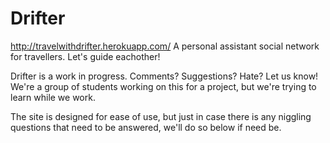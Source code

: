 # Drifter
http://travelwithdrifter.herokuapp.com/
A personal assistant social network for travellers. Let's guide eachother!


Drifter is a work in progress. Comments? Suggestions? Hate? Let us know! We're a group of students working on this for a project, but we're trying to learn while we work. 

The site is designed for ease of use, but just in case there is any niggling questions that need to be answered, we'll do so below if need be. 


